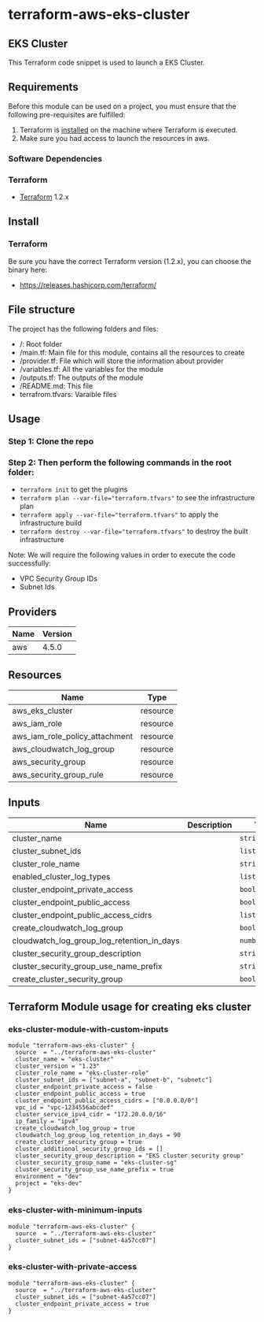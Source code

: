 # terraform-aws-eks-cluster

## EKS Cluster

This Terraform code snippet is used to launch a EKS Cluster.

## Requirements

Before this module can be used on a project, you must ensure that the following pre-requisites are fulfilled:

1. Terraform is [installed](#software-dependencies) on the machine where Terraform is executed.
2. Make sure you had access to launch the resources in aws.


### Software Dependencies
### Terraform
- [Terraform](https://www.terraform.io/downloads.html) 1.2.x



## Install

### Terraform
Be sure you have the correct Terraform version (1.2.x), you can choose the binary here:
- https://releases.hashicorp.com/terraform/

## File structure
The project has the following folders and files:

- /: Root folder
- /main.tf: Main file for this module, contains all the resources to create
- /provider.tf: File which will store the information about provider
- /variables.tf: All the variables for the module
- /outputs.tf: The outputs of the module
- /README.md: This file
- terrafrom.tfvars: Varaible files
 
## Usage

### Step 1: Clone the repo
### Step 2: Then perform the following commands in the root folder:

- `terraform init` to get the plugins
- `terraform plan --var-file="terraform.tfvars"` to see the infrastructure plan
- `terraform apply --var-file="terraform.tfvars"` to apply the infrastructure build
- `terraform destroy --var-file="terraform.tfvars"` to destroy the built infrastructure

Note: We will require the following values in order to execute the code successfully: 
- VPC Security Group IDs
- Subnet Ids

## Providers
| Name | Version |
|------|---------|
| aws  | 4.5.0 |

## Resources

| Name | Type |
|------|------|
| aws_eks_cluster  | resource |
| aws_iam_role | resource |
| aws_iam_role_policy_attachment | resource |
| aws_cloudwatch_log_group | resource |
| aws_security_group | resource |
| aws_security_group_rule | resource |


## Inputs

| Name | Description | Type | Default | Required |
|------|-------------|------|---------|:--------:|
| cluster_name |  | `string` | yes | no |
| cluster_subnet_ids |  | `list(string)` | no | yes |
| cluster_role_name |  | `string` | yes | no |
| enabled_cluster_log_types |  | `list(string)` | yes | no |
| cluster_endpoint_private_access |  | `bool` | yes | no |
| cluster_endpoint_public_access |  | `bool` | yes | no |
| cluster_endpoint_public_access_cidrs |  | `list(string)` | yes | no |
| create_cloudwatch_log_group |  | `bool` | yes | no |
| cloudwatch_log_group_log_retention_in_days |  | `number` | yes | no |
| cluster_security_group_description |  | `string` | yes | no |
| cluster_security_group_use_name_prefix |  | `string` | yes | no |
| create_cluster_security_group |  | `bool` | yes | no |

## Terraform Module usage for creating eks cluster

### eks-cluster-module-with-custom-inputs

```
module "terraform-aws-eks-cluster" {
  source  = "../terraform-aws-eks-cluster"
  cluster_name = "eks-cluster"
  cluster_version = "1.23"
  cluster_role_name = "eks-cluster-role"
  cluster_subnet_ids = ["subnet-a", "subnet-b", "subnetc"]
  cluster_endpoint_private_access = false  
  cluster_endpoint_public_access = true
  cluster_endpoint_public_access_cidrs = ["0.0.0.0/0"]
  vpc_id = "vpc-1234556abcdef"
  cluster_service_ipv4_cidr = "172.20.0.0/16"
  ip_family = "ipv4"
  create_cloudwatch_log_group = true
  cloudwatch_log_group_log_retention_in_days = 90
  create_cluster_security_group = true
  cluster_additional_security_group_ids = []
  cluster_security_group_description = "EKS cluster security group"
  cluster_security_group_name = "eks-cluster-sg"
  cluster_security_group_use_name_prefix = true
  environment = "dev"
  project = "eks-dev"
} 
```

### eks-cluster-with-minimum-inputs
```
module "terraform-aws-eks-cluster" {
  source  = "../terraform-aws-eks-cluster"
  cluster_subnet_ids = ["subnet-4a57cc07"]
} 
```

### eks-cluster-with-private-access
```
module "terraform-aws-eks-cluster" {
  source  = "../terraform-aws-eks-cluster"
  cluster_subnet_ids = ["subnet-4a57cc07"]
  cluster_endpoint_private_access = true
}
```
